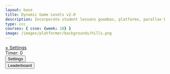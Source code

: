 ```yaml
---
layout: base
title: Dynamic Game Levels v2.0 
description: Incorporate student lessons goombas, platforms, parallax backgrounds, settings with local storage, etc.  Refactor code introducing GameSetup and SettingsControl.  Style is moved into _sass.
type: ccc
courses: { csse: {week: 18} }
image: /images/platformer/backgrounds/hills.png
---
```


<!-- Syle is now located, as of Jan 2024 v2.0, in _sass/minima/platformer-styles.scss -->

<!-- DOM Settings Panel (sidebar id and div), managed by SettingsContro.js -->
<div id="sidebar" class="sidebar">
  <a href="javascript:void(0)" id="sidebar-header">&times; Settings</a>
</div>

<!-- Wrap both the canvas and controls in a container div -->
<div id="canvasContainer">
  <div id="score">
      Timer: <span id="timeScore">0</span>
  </div>
  <div id="gameBegin" hidden>
      <button id="startGame">Start Game</button>
  </div>
  <div id="gameOver" hidden>
      <button id="restartGame">Restart</button>
  </div>
  <div id="settings"> <!-- Controls -->
      <!-- Background controls -->
      <button id="settings-button">Settings</button>
  </div>
  <div id="leaderboardSection"> <!-- Controls -->
    <button id="leaderboardButton">Leaderboard</button>
  </div>
</div>

<script type="module">
    // Imports
    import GameSetup from '{{site.baseurl}}/assets/js/platformer2/GameSetup.js';
    import GameControl from '{{site.baseurl}}/assets/js/platformer2/GameControl.js';
    import SettingsControl from '{{site.baseurl}}/assets/js/platformer2/SettingsControl.js';
    import GameEnv from '{{site.baseurl}}/assets/js/platformer2/GameEnv.js';

    /* ==========================================
     * ========== Game Setup ====================
     * ==========================================
     * Game Setup prepares the Game Levels and Objects
     * 1.) There are one-to-many GameLevels in a Game
     * 2.) Each GameLevel has one-to-many GameObjects
     * ==========================================
    */
    GameSetup.initLevels("{{site.baseurl}}"); 

    /* ==========================================
     * ========== Game Control ==================
     * ==========================================
     * Game Control starts the game loop and activates game objects
     * 1.) GameControl cycles through GameLevels
     * 2.) Each GameLevel is on a looping timer, called within the game loop 
     * 3.) The game loop allows the game player (user), to interact with the game objects 
     * ==========================================
    */
    GameControl.gameLoop();

    /* ==========================================
     * ========== Settings Control ==============
     * ==========================================
     * Settings Control provides the ability to select game level and change game settings
     * 1.) SettingsControl must be after GameControl, it depends on GameLevels 
     * 2.) GameControl extends and implements LocalStorage for settings modifications
     * 3.) Invert moved into Settings; GameSpeed and Gravity can be customized
     * ==========================================
    */
    SettingsControl.sidebar();

    /* ==========================================
     * ========== Leaderboard ===================
     * ========================================== 
     */

    // Leaderboard Team
    let time = 0; // Initialize time variable
    let timerInterval; // Variable to hold the interval reference


    // Function to update and display the timer
    function updateTimer() {
        const id = document.getElementById("gameOver");
        if (id.hidden == false) {
            stopTimer()
            time=-1
        }
      time++; // Increment time (you can adjust this based on your game logic)


      // Display the updated time in the span element with id 'timeScore'
      const timeScoreElement = document.getElementById('timeScore');
      if (timeScoreElement) {
          timeScoreElement.textContent = time; // Update the displayed time
      }
    }


    // Function to start the timer
    function startTimer() {
      // Start the timer interval, updating the timer every second (1000 milliseconds)
      timerInterval = setInterval(updateTimer, 1000);
    }


    // Function to stop the timer
    function stopTimer() {   
        clearInterval(timerInterval); // Clear the interval to stop the timer
    }


    // Event listener for the start game button click
    document.getElementById('startGame').addEventListener('click', () => {
      startTimer(); // Start the timer when the game starts
    });


    // Function to reset the timer
    function resetTimer() {
      stopTimer(); // Stop the timer
      time = 0; // Reset the time variable
      updateTimer(); // Update the displayed time to show 0
    }


    // Game Over callback
    async function gameOverCallBack() {
      const id = document.getElementById("gameOver");
      id.hidden = false;


      // Stop the timer on game over
      stopTimer();


      // Use waitForRestart to wait for the restart button click
      await waitForButton('restartGame');
      id.hidden = true;


      // Change currentLevel to start/restart value of null
      GameEnv.currentLevel = null;


      // Reset the timer when restarting the game
      resetTimer();


      return true;
    }

    // Function to switch to the leaderboard screen
    function showLeaderboard() {
      const id = document.getElementById("gameOver");
      id.hidden = false;
      // Hide game canvas and controls
      document.getElementById('canvasContainer').style.display = 'none';
      document.getElementById('controls').style.display = 'none';

      // Create and display leaderboard section
      const leaderboardSection = document.createElement('div');
      leaderboardSection.id = 'leaderboardSection';
      leaderboardSection.innerHTML = '<h1 style="text-align: center; font-size: 18px;">Leaderboard </h1>';
      document.querySelector(".page-content").appendChild(leaderboardSection)
      // document.body.appendChild(leaderboardSection);

      const playerScores = localStorage.getItem("playerScores")
      const playerScoresArray = playerScores.split(";")
      const scoresObj = {}
      const scoresArr = []
      for(let i = 0; i< playerScoresArray.length-1; i++){
        const temp = playerScoresArray[i].split(",")
        scoresObj[temp[0]] = parseInt(temp[1])
        scoresArr.push(parseInt(temp[1]))
      }

      scoresArr.sort()

      const finalScoresArr = []
      for (let i = 0; i<scoresArr.length; i++) {
        for (const [key, value] of Object.entries(scoresObj)) {
          if (scoresArr[i] ==value) {
            finalScoresArr.push(key + "," + value)
            break;
          }
        }
      }
      let rankScore = 1;
      for (let i =0; i<finalScoresArr.length; i++) {
        const rank = document.createElement('div');
        rank.id = `rankScore${rankScore}`;
        rank.innerHTML = `<h2 style="text-align: center; font-size: 18px;">${finalScoresArr[i]} </h2>`;
        document.querySelector(".page-content").appendChild(rank)    
      }
    }

    // Event listener for leaderboard button to be clicked
    document.getElementById('leaderboardButton').addEventListener('click', showLeaderboard);


    /*  ==========================================
     *  ========== Event / Listeners =============
     *  ==========================================
     * System Event listeners, the other listeners remain near impacting functions
    */    
    window.addEventListener('resize', GameEnv.resize);a

</script>
